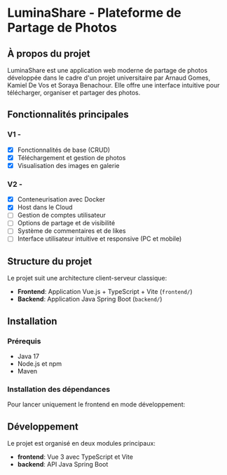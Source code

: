 # LuminaShare - Plateforme de Partage de Photos

## À propos du projet

LuminaShare est une application web moderne de partage de photos développée dans le cadre d'un projet universitaire par Arnaud Gomes, Kamiel De Vos et
Soraya Benachour. Elle offre une interface intuitive pour télécharger, organiser et partager des photos.

## Fonctionnalités principales

### V1 -

- [x] Fonctionnalités de base (CRUD)
- [x] Téléchargement et gestion de photos
- [x] Visualisation des images en galerie

### V2 -

- [x] Conteneurisation avec Docker
- [x] Host dans le Cloud
- [ ] Gestion de comptes utilisateur
- [ ] Options de partage et de visibilité
- [ ] Système de commentaires et de likes
- [ ] Interface utilisateur intuitive et responsive (PC et mobile)

## Structure du projet

Le projet suit une architecture client-serveur classique:

- **Frontend**: Application Vue.js + TypeScript + Vite (`frontend/`)
- **Backend**: Application Java Spring Boot (`backend/`)

## Installation

### Prérequis

- Java 17
- Node.js et npm
- Maven

### Installation des dépendances

Pour lancer uniquement le frontend en mode développement:

## Développement

Le projet est organisé en deux modules principaux:

- **frontend**: Vue 3 avec TypeScript et Vite
- **backend**: API Java Spring Boot
